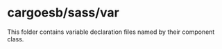 # cargoesb/sass/var

This folder contains variable declaration files named by their component class.
